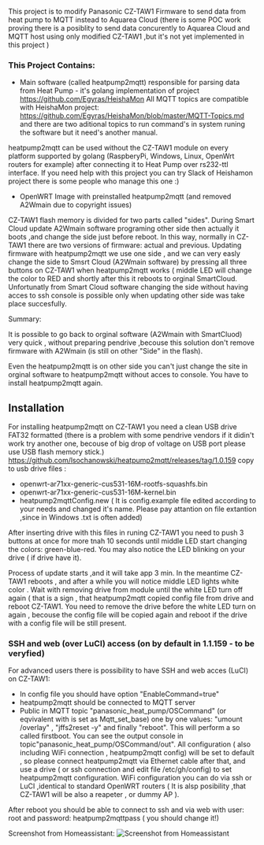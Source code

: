 
This project is to modify Panasonic CZ-TAW1 Firmware to send data from heat pump to MQTT instead to Aquarea Cloud (there is some POC work proving there is a posiblity to send data concurently to Aquarea Cloud and MQTT host using only modified CZ-TAW1 ,but it's not yet implemented in this project )

### This Project Contains:

- Main software (called heatpump2mqtt) responsible for parsing data from Heat Pump - it's golang implementation of project https://github.com/Egyras/HeishaMon 
All MQTT topics are compatible with HeishaMon project: https://github.com/Egyras/HeishaMon/blob/master/MQTT-Topics.md
and there are two aditional topics to run command's in system runing the software but it need's another manual.

heatpump2mqtt can be used without the CZ-TAW1 module on every platform supported by golang (RaspberyPi, Windows, Linux, OpenWrt routers for example) after connecting it to Heat Pump over rs232-ttl interface.
If you need help with this project you can try Slack of Heishamon project there is some people who manage this one :)

- OpenWRT Image with preinstalled heatpump2mqtt (and removed A2Wmain due to copyright issues) 

CZ-TAW1 flash memory is divided for two parts called "sides". During Smart Cloud update A2Wmain software programing other side then actually it boots ,and change the side just before reboot. In this way, normally in CZ-TAW1 there are two versions of firmware: actual and previous.
Updating firmware with heatpump2mqtt we use one side , and we can very easly change the side to Smsrt Cloud (A2Wmain software) by pressing all three buttons on CZ-TAW1 when heatpump2mqtt works ( middle LED will change the color to RED and shortly after this it reboots to orginal SmartCloud.
Unfortunatly from Smart Cloud software changing the side without having acces to ssh console is possible only when updating other side was take place succesfully.

Summary: 

It is possible to go back to orginal software (A2Wmain with SmartCluod) very quick , without preparing pendrive ,becouse this solution don't remove firmware with A2Wmain (is still on other  "Side" in the flash).

Even the heatpump2mqtt is on other side you can't just change the site in orginal software to heatpump2mqtt without acces to console. You have to install heatpump2mqtt again. 

## Installation

For installing heatpump2mqtt on CZ-TAW1 you need a clean USB drive FAT32 formatted  (there is a problem with some pendrive vendors if it didin't work try another one, becouse of big drop of voltage on USB port please use USB flash memory stick.) https://github.com/lsochanowski/heatpump2mqtt/releases/tag/1.0.159
copy to usb drive files :
- openwrt-ar71xx-generic-cus531-16M-rootfs-squashfs.bin
- openwrt-ar71xx-generic-cus531-16M-kernel.bin
- heatpump2mqttConfig.new ( It is config.example file edited according to your needs and changed it's name. Please pay attantion on file extantion ,since in Windows .txt is often added)


After inserting drive with this files in runing CZ-TAW1 you need to push 3 buttons at once for more tnah 10 seconds until middle LED start changing the colors: green-blue-red. You may also notice the LED blinking on your drive ( if drive have it).

Process of update starts ,and it will take app 3 min. In the meantime CZ-TAW1 reboots , and after a while you will notice middle LED lights white color . Wait with removing drive from module until the white LED turn off again ( that is a sign , that heatpump2mqtt copied config file from drive and reboot CZ-TAW1. You need to remove the drive before the white LED turn on again , becouse the config file will be copied again and reboot if the drive with a config file will be still present.

### SSH and web (over LuCI) access (on by default in 1.1.159 - to be veryfied)

For advanced users there is possibility to have SSH and web acces (LuCI) on CZ-TAW1:
- In config file you should have option "EnableCommand=true"
- heatpump2mqtt should be connected to MQTT server
- Public in MQTT topic "panasonic_heat_pump/OSCommand" (or eqvivalent with is set as Mqtt_set_base) one by one values: "umount /overlay" , "jffs2reset -y" and finally "reboot". This will perform a so called firstboot. You can see the output console in topic"panasonic_heat_pump/OSCommand/out". All configuration ( also including WiFi connection , heatpump2mqtt config) will be set to default , so please connect heatpump2mqtt via Ethernet cable after that, and use a drive ( or ssh connection and edit file /etc/gh/config) to set heatpump2mqtt configuration.  WiFi configuration you can do via ssh or LuCI ,identical to standard OpenWRT routers ( It is alsp posibility ,that CZ-TAW1 will be also a reapeter , or dummy AP ).

After reboot you should be able to connect to ssh and via web with user: root and password: heatpump2mqttpass ( you should change it!)


Screenshot from Homeassistant:
![Screenshot from Homeassistant](PompaCieplaScreen.PNG)
